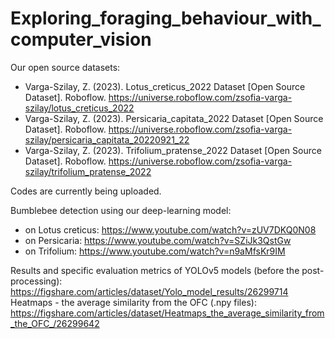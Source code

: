 # Exploring_foraging_behaviour_with_computer_vision

Our open source datasets:
- Varga-Szilay, Z. (2023). Lotus_creticus_2022 Dataset [Open Source Dataset]. Roboflow. https://universe.roboflow.com/zsofia-varga-szilay/lotus_creticus_2022
- Varga-Szilay, Z. (2023). Persicaria_capitata_2022 Dataset [Open Source Dataset]. Roboflow. https://universe.roboflow.com/zsofia-varga-szilay/persicaria_capitata_20220921_22
- Varga-Szilay, Z. (2023). Trifolium_pratense_2022 Dataset [Open Source Dataset]. Roboflow. https://universe.roboflow.com/zsofia-varga-szilay/trifolium_pratense_2022

Codes are currently being uploaded.

Bumblebee detection using our deep-learning model:
- on Lotus creticus: https://www.youtube.com/watch?v=zUV7DKQ0N08
- on Persicaria: https://www.youtube.com/watch?v=SZiJk3QstGw
- on Trifolium: https://www.youtube.com/watch?v=n9aMfsKr9IM

Results and specific evaluation metrics of YOLOv5 models (before the post-processing): https://figshare.com/articles/dataset/Yolo_model_results/26299714
Heatmaps - the average similarity from the OFC (.npy files): https://figshare.com/articles/dataset/Heatmaps_the_average_similarity_from_the_OFC_/26299642

